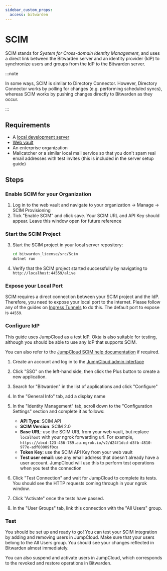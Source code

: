 ```yaml
---
sidebar_custom_props:
  access: bitwarden
---
```


# SCIM

SCIM stands for _System for Cross-domain Identity Management_, and uses a direct link between the
Bitwarden server and an identity provider (IdP) to synchronize users and groups from the IdP to the
Bitwarden server.

:::note

In some ways, SCIM is similar to Directory Connector. However, Directory Connector works by polling
for changes (e.g. performing scheduled syncs), whereas SCIM works by pushing changes directly to
Bitwarden as they occur.

:::

## Requirements

- A [local development server](./guide.md)
- [Web vault](../clients/web-vault/index.mdx)
- An enterprise organization
- Mailcatcher or a similar local mail service so that you don't spam real email addresses with test
  invites (this is included in the server setup guide)

## Steps

### Enable SCIM for your Organization

1. Log in to the web vault and navigate to your organization -> Manage -> SCIM Provisioning
2. Tick "Enable SCIM" and click save. Your SCIM URL and API Key should appear. Leave this window
   open for future reference

### Start the SCIM Project

3. Start the SCIM project in your local server repository:

   ```bash
   cd bitwarden_license/src/Scim
   dotnet run
   ```

4. Verify that the SCIM project started successfully by navigating to `http://localhost:44559/alive`

### Expose your Local Port

SCIM requires a direct connection between your SCIM project and the IdP. Therefore, you need to
expose your local port to the internet. Please follow any of the guides on
[Ingress Tunnels](./tunnel.md) to do this. The default port to expose is `44559`.

### Configure IdP

This guide uses JumpCloud as a test IdP. Okta is also suitable for testing, although you should be
able to use any IdP that supports SCIM.

You can also refer to the
[JumpCloud SCIM help documentation](https://support.jumpcloud.com/support/s/article/Custom-SCIM-Identity-Management)
if required.

1. Create an account and log in to the
   [JumpCloud admin interface](https://console.jumpcloud.com/login/admin)

2. Click "SSO" on the left-hand side, then click the Plus button to create a new application.

3. Search for "Bitwarden" in the list of applications and click "Configure"

4. In the "General Info" tab, add a display name

5. In the "Identity Management" tab, scroll down to the "Configuration Settings" section and
   complete it as follows:

   - **API Type**: SCIM API
   - **SCIM Version**: SCIM 2.0
   - **Base URL**: use the SCIM URL from your web vault, but replace `localhost` with your ngrok
     forwarding url. For example,
     `https://abcd-123-456-789.au.ngrok.io/v2/d24f1dcd-d3fb-4810-977e-adf00009f0ca`
   - **Token Key**: use the SCIM API Key from your web vault
   - **Test user email**: use any email address that doesn't already have a user account. JumpCloud
     will use this to perform test operations when you test the connection

6. Click "Test Connection" and wait for JumpCloud to complete its tests. You should see the HTTP
   requests coming through in your ngrok window.

7. Click "Activate" once the tests have passed.

8. In the "User Groups" tab, link this connection with the "All Users" group.

### Test

You should be set up and ready to go! You can test your SCIM integration by adding and removing
users in JumpCloud. Make sure that your users belong to the All Users group. You should see your
changes reflected in Bitwarden almost immediately.

You can also suspend and activate users in JumpCloud, which corresponds to the revoked and restore
operations in Bitwarden.
